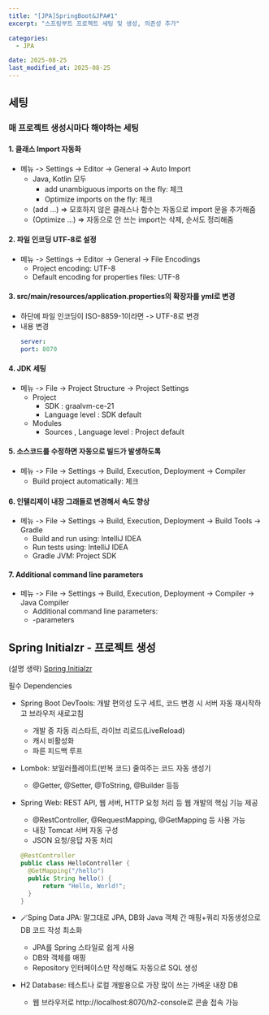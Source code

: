 ```yaml
---
title: "[JPA]SpringBoot&JPA#1"
excerpt: "스프링부트 프로젝트 세팅 및 생성, 의존성 추가"

categories:
  - JPA

date: 2025-08-25
last_modified_at: 2025-08-25
---
```


## 세팅

### 매 프로젝트 생성시마다 해야하는 세팅

#### 1. 클래스 Import 자동화

- 메뉴 -> Settings -> Editor -> General -> Auto Import
  - Java, Kotlin 모두
    - add unambiguous imports on the fly: 체크
    - Optimize imports on the fly: 체크
  - (add ...) => 모호하지 않은 클래스나 함수는 자동으로 import 문을 추가해줌
  - (Optimize ...) => 자동으로 안 쓰는 import는 삭제, 순서도 정리해줌

#### 2. 파일 인코딩 UTF-8로 설정

- 메뉴 -> Settings -> Editor -> General -> File Encodings
  - Project encoding: UTF-8
  - Default encoding for properties files: UTF-8

#### 3. src/main/resources/application.properties의 확장자를 yml로 변경

- 하단에 파일 인코딩이 ISO-8859-1이라면 -> UTF-8로 변경
- 내용 변경
  ```yml
  server:
  port: 8070
  ```

#### 4. JDK 세팅

- 메뉴 -> File -> Project Structure -> Project Settings
  - Project
    - SDK : graalvm-ce-21
    - Language level : SDK default
  - Modules
    - Sources , Language level : Project default

#### 5. 소스코드를 수정하면 자동으로 빌드가 발생하도록

- 메뉴 -> File -> Settings -> Build, Execution, Deployment -> Compiler
  - Build project automatically: 체크

#### 6. 인텔리제이 내장 그래들로 변경해서 속도 향상

- 메뉴 -> File -> Settings -> Build, Execution, Deployment -> Build Tools -> Gradle
  - Build and run using: IntelliJ IDEA
  - Run tests using: IntelliJ IDEA
  - Gradle JVM: Project SDK

#### 7. Additional command line parameters

- 메뉴 -> File -> Settings -> Build, Execution, Deployment -> Compiler -> Java Compiler
  - Additional command line parameters:
  - -parameters

## Spring Initialzr - 프로젝트 생성

(설명 생략)
[Spring Initialzr](https://start.spring.io/)

필수 Dependencies

- Spring Boot DevTools: 개발 편의성 도구 세트, 코드 변경 시 서버 자동 재시작하고 브라우저 새로고침

  - 개발 중 자동 리스타트, 라이브 리로드(LiveReload)
  - 캐시 비활성화
  - 파른 피드백 루프

- Lombok: 보일러플레이트(반복 코드) 줄여주는 코드 자동 생성기

  - @Getter, @Setter, @ToString, @Builder 등등

- Spring Web: REST API, 웹 서버, HTTP 요청 처리 등 웹 개발의 핵심 기능 제공

  - @RestController, @RequestMapping, @GetMapping 등 사용 가능
  - 내장 Tomcat 서버 자동 구성
  - JSON 요청/응답 자동 처리

  ```java
  @RestController
  public class HelloController {
    @GetMapping("/hello")
    public String hello() {
        return "Hello, World!";
    }
  }
  ```

- 🪄Sping Data JPA: 말그대로 JPA, DB와 Java 객체 간 매핑+쿼리 자동생성으로 DB 코드 작성 최소화

  - JPA를 Spring 스타일로 쉽게 사용
  - DB와 객체를 매핑
  - Repository 인터페이스만 작성해도 자동으로 SQL 생성

- H2 Database: 테스트나 로컬 개발용으로 가장 많이 쓰는 가벼운 내장 DB
  - 웹 브라우저로 http://localhost:8070/h2-console로 콘솔 접속 가능
